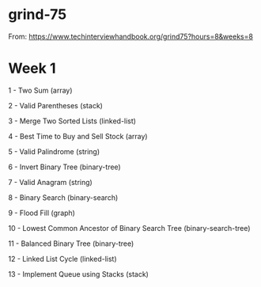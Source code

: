 # grind-75

From: https://www.techinterviewhandbook.org/grind75?hours=8&weeks=8

# Week 1

1 - Two Sum (array)

2 - Valid Parentheses (stack)

3 - Merge Two Sorted Lists (linked-list)

4 - Best Time to Buy and Sell Stock (array)

5 - Valid Palindrome (string)

6 - Invert Binary Tree (binary-tree)

7 - Valid Anagram (string)

8 - Binary Search (binary-search)

9 - Flood Fill (graph)

10 - Lowest Common Ancestor of Binary Search Tree (binary-search-tree)

11 - Balanced Binary Tree (binary-tree)

12 - Linked List Cycle (linked-list)

13 - Implement Queue using Stacks (stack)
